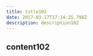```yaml
---
title: title102
date: 2017-03-17T17:14:25.798Z
description: description102
---
```


## content102
  
